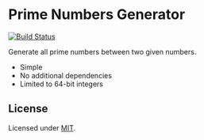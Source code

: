 # Prime Numbers Generator
[![Build Status](https://travis-ci.org/jayjamesjay/prime-numbers-generator.svg?branch=master)](https://travis-ci.org/jayjamesjay/prime-numbers-generator)

Generate all prime numbers between two given numbers.

* Simple
* No additional dependencies
* Limited to 64-bit integers

## License
Licensed under [MIT](https://github.com/jayjamesjay/prime-numbers-generator/blob/master/LICENSE).
